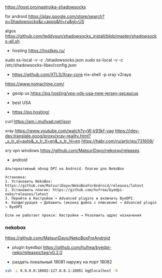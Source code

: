 https://losst.pro/nastrojka-shadowsocks

for android
https://play.google.com/store/search?q=Shadowsocks&c=apps&hl=ru&gl=US

algos
https://github.com/teddysun/shadowsocks_install/blob/master/shadowsocks-all.sh

- hosting https://hostkey.ru/

sudo ss-local -v -c ./shadowsocks.json
sudo ss-local -v -c /etc/shadowsocks-libev/config.json


- https://github.com/XTLS/Xray-core
nix-shell -p xray v2raya

https://www.nomachine.com/

- geoip us
https://pq.hosting/vps-vds-usa-new-jersey-secaucus

- best USA
- https://pq.hosting/

curl https://am.i.mullvad.net/json

xray
https://www.youtube.com/watch?v=W-k93kf-vag
https://idev-dev.translate.goog/proxy/xray-reality.html?_x_tr_sl=auto&_x_tr_tl=en&_x_tr_hl=en
https://habr.com/ru/articles/731608/

xry vpn windows
https://github.com/MatsuriDayo/nekoray/releases


- android
```
Альтернативный обход DPI на Android. Плагин для NekoBox

Установка:
1. Установить NekoBox: https://github.com/MatsuriDayo/NekoBoxForAndroid/releases/latest
2. Установить плагин: https://github.com/hufrea/byedpi-neko/releases/latest
3. Перейти в Настройки → Advanced plugins и включить ByeDPI.
4. Конфигурация → Добавить (иконка файла с плюсиком) → Advanced plugin → ByeDPI

Если не работает прокси: Настройки → Резолвить адрес назначения
```

### nekobox

https://github.com/MatsuriDayo/NekoBoxForAndroid
- plugin byedbpi
https://github.com/hufrea/byedpi-neko/releases/tag/v0.2.0

- раздать  локальный 18081 наружу на порт 18082
```bash
ssh -L 0.0.0.0:18082:127.0.0.1:18081 bg@localhost -N
```
